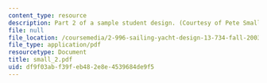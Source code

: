 ```yaml
---
content_type: resource
description: Part 2 of a sample student design. (Courtesy of Pete Small.)
file: null
file_location: /coursemedia/2-996-sailing-yacht-design-13-734-fall-2003/df9f03abf39feb482e8e4539684de9f5_small_2.pdf
file_type: application/pdf
resourcetype: Document
title: small_2.pdf
uid: df9f03ab-f39f-eb48-2e8e-4539684de9f5
---
```

